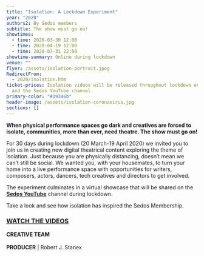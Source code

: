```yaml
---
title: "Isolation: A Lockdown Experiment"
year: "2020"
authors2: By Sedos members
subtitle: The show must go on!
showtimes:
  - time: 2020-03-30 12:00
  - time: 2020-04-19 12:00
  - time: 2020-07-31 22:00
showtime-summary: Online during lockdown
venue: ""
flyer: /assets/isolation-portrait.jpeg
RedirectFrom:
  - 2020/isolation.htm
ticket-prices: Isolation videos will be released throughout lockdown on Facebook
  and the Sedos YouTube channel.
primary-color: "#19346b"
header-image: /assets/isolation-coronavirus.jpg
sections: []
---
```

**When physical performance spaces go dark and creatives are forced to isolate, communities, more than ever, need theatre. The show must go on!**

For 30 days during lockdown (20 March-19 April 2020) we invited you to join us in creating new digital theatrical content exploring the theme of isolation. Just because you are physically distancing, doesn’t mean we can’t still be social. We wanted you, with your housemates, to turn your home into a live performance space with  opportunities for writers, composers, actors, dancers, tech creatives and directors to get involved.

The experiment culminates in a virtual showcase that will be shared on the **[Sedos YouTube](https://www.youtube.com/user/SedosVideo/videos)** channel during lockdown. 

Take a look and see how isolation has inspired the Sedos Membership.

### **[WATCH THE VIDEOS](https://www.youtube.com/user/SedosVideo/videos)**

  

**CREATIVE TEAM**\
\
**PRODUCER** | Robert J. Stanex